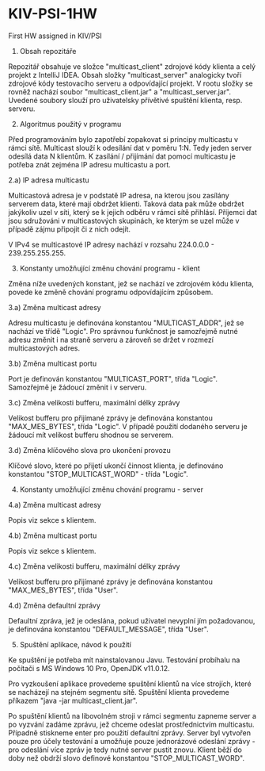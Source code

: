 # KIV-PSI-1HW
First HW assigned in KIV/PSI
1) Obsah repozitáře

Repozitář obsahuje ve složce "multicast_client" zdrojové kódy klienta a celý projekt z IntelliJ IDEA. Obsah složky "multicast_server" analogicky tvoří zdrojové kódy testovacího serveru a odpovídající projekt. V rootu složky se rovněž nachází soubor "multicast_client.jar" a "multicast_server.jar". Uvedené soubory slouží pro uživatelsky přívětivé spuštění klienta, resp. serveru.

2) Algoritmus použitý v programu

Před programováním bylo zapotřebí zopakovat si principy multicastu v rámci sítě. Multicast slouží k odesílání dat v poměru 1:N. Tedy jeden server odesílá data N klientům. K zasílání / přijímání dat pomocí multicastu je potřeba znát zejména IP adresu multicastu a port.

2.a) IP adresa multicastu

Multicastová adresa je v podstatě IP adresa, na kterou jsou zasílány serverem data, které mají obdržet klienti. Taková data pak může obdržet jakýkoliv uzel v síti, který se k jejich odběru v rámci sítě přihlásí. Příjemci dat jsou sdružováni v multicastových skupinách, ke kterým se uzel může v případě zájmu připojit či z nich odejít.

V IPv4 se multicastové IP adresy nachází v rozsahu 224.0.0.0 - 239.255.255.255.

3) Konstanty umožňující změnu chování programu - klient

Změna níže uvedených konstant, jež se nachází ve zdrojovém kódu klienta, povede ke změně chování programu odpovídajícím způsobem.

3.a) Změna multicast adresy

Adresu multicastu je definována konstantou "MULTICAST_ADDR", jež se nachází ve třídě "Logic". Pro správnou funkčnost je samozřejmě nutné adresu změnit i na straně serveru a zároveň se držet v rozmezí multicastových adres.

3.b) Změna multicast portu

Port je definován konstantou "MULTICAST_PORT", třída "Logic". Samozřejmě je žádoucí změnit i v serveru.

3.c) Změna velikosti bufferu, maximální délky zprávy

Velikost bufferu pro přijímané zprávy je definována konstantou "MAX_MES_BYTES", třída "Logic". V případě použití dodaného serveru je žádoucí mít velikost bufferu shodnou se serverem.

3.d) Změna klíčového slova pro ukončení provozu

Klíčové slovo, které po přijetí ukončí činnost klienta, je definováno konstantou "STOP_MULTICAST_WORD" - třída "Logic".

4) Konstanty umožňující změnu chování programu - server

4.a) Změna multicast adresy

Popis viz sekce s klientem. 

4.b) Změna multicast portu

Popis viz sekce s klientem.

4.c) Změna velikosti bufferu, maximální délky zprávy

Velikost bufferu pro přijímané zprávy je definována konstantou "MAX_MES_BYTES", třída "User".

4.d) Změna defaultní zprávy

Defaultní zpráva, jež je odeslána, pokud uživatel nevyplní jím požadovanou, je definována konstantou "DEFAULT_MESSAGE", třída "User".

5) Spuštění aplikace, návod k použití

Ke spuštění je potřeba mít nainstalovanou Javu. Testování probíhalu na počítači s MS Windows 10 Pro, OpenJDK v11.0.12.

Pro vyzkoušení aplikace provedeme spuštění klientů na více strojích, které se nacházejí na stejném segmentu sítě. Spuštění klienta provedeme příkazem "java -jar multicast_client.jar".

Po spuštění klientů na libovolném stroji v rámci segmentu zapneme server a po vyzvání zadáme zprávu, jež chceme odeslat prostřednictvím multicastu. Případně stiskneme enter pro použití defaultní zprávy. Server byl vytvořen pouze pro účely testování a umožňuje pouze jednorázové odeslání zprávy - pro odeslání více zpráv je tedy nutné server pustit znovu. Klient běží do doby než obdrží slovo definové konstantou "STOP_MULTICAST_WORD".
